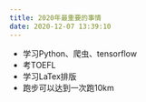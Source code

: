 ```yaml
---
title: 2020年最重要的事情
date: 2020-12-07 13:39:10
---
```


- 学习Python、爬虫、tensorflow
- 考TOEFL
- 学习LaTex排版
- 跑步可以达到一次跑10km
